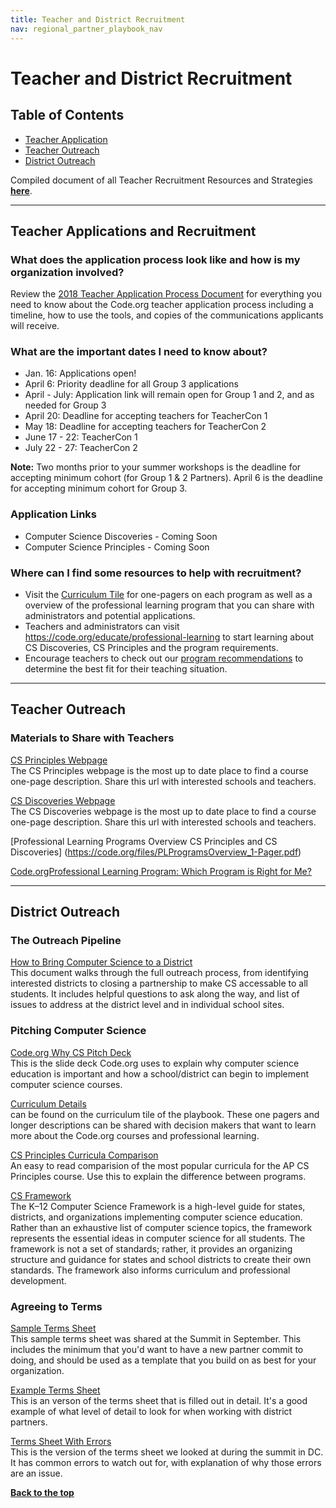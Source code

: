 ```yaml
---
title: Teacher and District Recruitment
nav: regional_partner_playbook_nav
---
```

<a id="top"></a>

# Teacher and District Recruitment

## Table of Contents
- [Teacher Application](#teachapp)
- [Teacher Outreach](#teachout)
- [District Outreach](#district)

Compiled document of all Teacher Recruitment Resources and Strategies **[here](https://docs.google.com/document/d/1pNyPvt54ACH7sfA0f13_-CZGQ4m-VhcH4NorEIhdx24/edit?ts=5a6baf6c#heading=h.a8j457kayvro)**.

________________
<a id="teachapp"></a>
## Teacher Applications and Recruitment

### What does the application process look like and how is my organization involved?
Review the [2018 Teacher Application Process Document](https://docs.google.com/document/d/10fGyKGqX9ybLn8zaSDFcYZWdIsGELFflLsNyi1llbtM/edit#heading=h.9egyv1wsx26t) for everything you need to know about the Code.org teacher application process including a timeline, how to use the tools, and copies of the communications applicants will receive.

### What are the important dates I need to know about?
- Jan. 16: Applications open!
- April 6: Priority deadline for all Group 3 applications
- April - July: Application link will remain open for Group 1 and 2, and as needed for Group 3
- April 20: Deadline for accepting teachers for TeacherCon 1
- May 18: Deadline for accepting teachers for TeacherCon 2
- June 17 - 22: TeacherCon 1
- July 22 - 27: TeacherCon 2

**Note:** Two months prior to your summer workshops is the deadline for accepting minimum cohort (for Group 1 & 2 Partners). April 6 is the deadline for accepting minimum cohort for Group 3.

### Application Links
- Computer Science Discoveries - Coming Soon
- Computer Science Principles - Coming Soon

### Where can I find some resources to help with recruitment?
- Visit the [Curriculum Tile](https://code.org/educate/regional-partner/playbook/curriculum) for one-pagers on each program as well as a overview of the professional learning program that you can share with administrators and potential applications.  
- Teachers and administrators can visit https://code.org/educate/professional-learning to start learning about CS Discoveries, CS Principles and the program requirements.
- Encourage teachers to check out our [program recommendations](https://code.org/files/PL-Program-for-Me.pdf) to determine the best fit for their teaching situation.

________________
<a id="teachout"></a>
## Teacher Outreach

### Materials to Share with Teachers
[CS Principles Webpage](https://code.org/educate/csp)<br/>
The CS Principles webpage is the most up to date place to find a course one-page description.  Share this url with interested schools and teachers.

[CS Discoveries Webpage](https://code.org/educate/csd)<br/>
The CS Discoveries webpage is the most up to date place to find a course one-page description.  Share this url with interested schools and teachers.

[Professional​ ​Learning​ ​Programs​ ​Overview
CS​ ​Principles​ ​and​ ​CS​ ​Discoveries] (https://code.org/files/PLProgramsOverview_1-Pager.pdf)

[Code.org​ ​Professional​ ​Learning​ ​Program:​ ​Which​ ​Program​ ​is​ ​Right​ ​for​ ​Me?](https://code.org/files/PL-Program-for-Me.pdf) 


________________
<a id="teachon"></a>

## District Outreach

### The Outreach Pipeline
[How to Bring Computer Science to a District](https://docs.google.com/document/d/1cBSwosx1SNy7ydOjTrtYmeq6oZLkxSSHptGD3HfdtFM/view)<br/>
This document walks through the full outreach process, from identifying interested districts to closing a partnership to make CS accessable to all students.  It includes helpful questions to ask along the way, and list of issues to address at the district level and in individual school sites.

### Pitching Computer Science

[Code.org Why CS Pitch Deck](https://docs.google.com/presentation/d/1PoCuK8zqQd_1m75deyJoUKbslybnBAWLOOoX4ww6NV0/edit?usp=sharing)<br/>
This is the slide deck Code.org uses to explain why computer science education is important and how a school/district can begin to implement computer science courses.

[Curriculum Details](https://code.org/educate/professional-learning-partner/playbook/curriculum)<br/>
 can be found on the curriculum tile of the playbook.  These one pagers and longer descriptions can be shared with decision makers that want to learn more about the Code.org courses and professional learning.

[CS Principles Curricula Comparison](https://docs.google.com/spreadsheets/d/1yMuKDTPWEVWVgHNi67v5sI3UR_W4hkh3dtHARtJIGJk/edit?usp=sharing)<br/>
An easy to read comparision of the most popular curricula for the AP CS Principles course.  Use this to explain the difference between programs.

[CS Framework](https://k12cs.org)<br/>
The K–12 Computer Science Framework is a high-level guide for states, districts, and organizations implementing computer science education. Rather than an exhaustive list of computer science topics, the framework represents the essential ideas in computer science for all students. The framework is not a set of standards; rather, it provides an organizing structure and guidance for states and school districts to create their own standards. The framework also informs curriculum and professional development.


### Agreeing to Terms

[Sample Terms Sheet](https://docs.google.com/document/d/1vnRvVw0wPiWKqO22eIQaozcEnkNSHUdWqlk06Eoi_7E/edit?usp=sharing)<br/>
This sample terms sheet was shared at the Summit in September.  This includes the minimum that you'd want to have a new partner commit to doing, and should be used as a template that you build on as best for your organization.

[Example Terms Sheet](https://docs.google.com/document/d/1Mdj_riHQuTxjg5_7jjbz_AjsqQuAtnJUR0uon-P7e1E/edit?usp=sharing)<br/>
This is an verson of the terms sheet that is filled out in detail.  It's a good example of what level of detail to look for when working with district partners.

[Terms Sheet With Errors](https://docs.google.com/document/d/1Gk3dpHgiH2D3tFS9nL-1k6ZwcfAfP6Op54shq-KWWBM/edit?usp=sharing)<br/>
This is the version of the terms sheet we looked at during the summit in DC.  It has common errors to watch out for, with explanation of why those errors are an issue.


[**Back to the top**](#top)
<br/>
